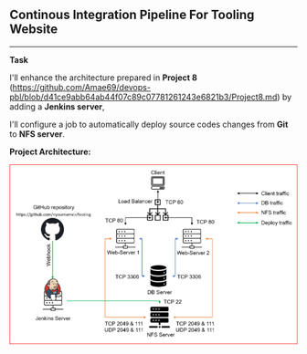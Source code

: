 ## Continous Integration Pipeline For Tooling Website
---
**Task**

I'll enhance the architecture prepared in **Project 8** (https://github.com/Amae69/devops-pbl/blob/d41ce9abb64ab44f07c89c07781261243e6821b3/Project8.md) by adding a **Jenkins server**, 

I'll configure a job to automatically deploy source codes changes from **Git** to **NFS server**.

**Project Architecture:**

 ![](./Images/images9/Proj-8%20Archi.PNG)

 